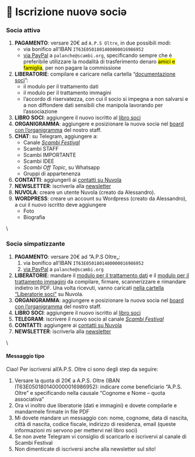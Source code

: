 # 📩 Iscrizione nuovə sociə

### Sociə attivə

1. **PAGAMENTO**: versare 20€ ad `A.P.S Oltre`, in due possibili modi:
   * via bonifico all’IBAN `IT63E0501801400000016986952`
   * [via PayPal](https://manuale.scambi.org/paypal.me/apsoltre) a `palanche@scambi.org`, specificando sempre che è preferibile utilizzare la modalità di trasferimento denaro <mark style="background-color:yellow;">amici e famiglia</mark>, per non pagare la commissione
2. **LIBERATORIE**: compilare e caricare nella cartella “[documentazione soci](https://nuvola.scambi.org/f/118956)”:
   * il modulo per il trattamento dati
   * il modulo per il trattamento immagini
   * l’accordo di riservatezza, con cui il socio si impegna a non salvarsi e a non diffondere dati sensibili che manipola lavorando per l’associazione
3. **LIBRO SOCI**: aggiungere il nuovo iscritto al [libro soci](https://nuvola.scambi.org/f/15851)
4. **ORGANIGRAMMA**: aggiungere e posizionare lə nuovə sociə nel [board con l’organigramma](https://excalidraw.com/#room=070376fd2cc858d3ca9d,2ni3CTKNyeORDgZADqthww) del nostro staff.
5. **CHAT**: su Telegram, aggiungere a:
   * Canale [_Scambi Festival_](https://t.me/scambifestival)
   * Scambi STAFF
   * Scambi IMPORTANTE
   * Scambi IDEE
   * _Scambi Off Topic_, su Whatsapp
   * Gruppi di appartenenza
6. **CONTATTI**: aggiungerli ai [contatti su Nuvola](https://nuvola.scambi.org/apps/contacts)
7. **NEWSLETTER**: iscriverlə alla [newsletter](https://buttondown.email/scambi)
8. **NUVOLA**: creare un utente Nuvola (creato da Alessandro).
9. **WORDPRESS**: creare un account su Wordpress (creato da Alessandro), a cui il nuovo iscritto deve aggiungere
   * Foto
   * Biografia

\


### Sociə simpatizzante

1. **PAGAMENTO**: versare 20€ ad “A.P.S Oltre„:
   1. via bonifico all’IBAN `IT63E0501801400000016986952`
   2. [via PayPal](https://manuale.scambi.org/paypal.me/apsoltre) a `palanche@scambi.org`
2. **LIBERATORIE**: mandare il [modulo per il trattamento dati](https://nuvola.scambi.org/s/E2epgZJDR58J5ox) e il [modulo per il trattamento immagini](https://nuvola.scambi.org/s/TwcZJcAkCSSFEW7) da compilare, firmare, scannerizzare e rimandare indietro in PDF. Una volta ricevuti, vanno caricati [nella cartella “Liberatorie soci”](https://nuvola.scambi.org/f/4844) su Nuvola.
3. **ORGANIGRAMMA**: aggiungere e posizionare lə nuovə sociə nel [board con l’organigramma](https://excalidraw.com/#room=070376fd2cc858d3ca9d,2ni3CTKNyeORDgZADqthww) del nostro staff.
4. **LIBRO SOCI**: aggiungere il nuovo iscritto al [libro soci](https://nuvola.scambi.org/f/15851)
5. **TELEGRAM**: iscrivere il nuovo socio al canale [_Scambi Festival_](https://t.me/scambifestival)
6. **CONTATTI**: aggiungere ai [contatti su Nuvola](https://nuvola.scambi.org/apps/contacts)
7. **NEWSLETTER**: iscriverlə alla [newsletter](https://buttondown.email/scambi)

\


#### Messaggio tipo

Ciao! Per iscriversi all’A.P.S. Oltre ci sono degli step da seguire:

1. Versare la quota di 20€ a A.P.S. Oltre (IBAN IT63E0501801400000016986952): indicare come beneficiario “A.P.S. Oltre” e specificando nella causale “Cognome e Nome – quota associativa”
2. Ora vi inoltro due liberatorie (dati e immagini) e dovete compilarle e mandarmele firmate in file PDF
3. Mi dovete mandare un messaggio con: nome, cognome, data di nascita, città di nascita, codice fiscale, indirizzo di residenza, email (queste informazioni mi servono per mettervi nel libro soci)
4. Se non avete Telegram vi consiglio di scaricarlo e iscrivervi al canale di Scambi Festival
5. Non dimenticate di iscriversi anche alla newsletter sul sito!
